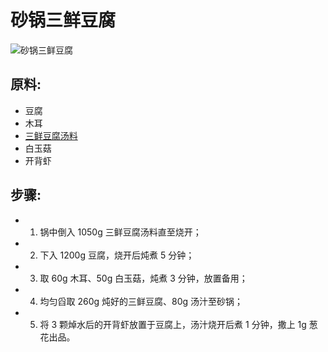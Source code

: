 # 砂锅三鲜豆腐

![砂锅三鲜豆腐](../images/砂锅三鲜豆腐.png)


## 原料:
- 豆腐
- 木耳
- [三鲜豆腐汤料](/配料/三鲜豆腐汤料.md)
- 白玉菇
- 开背虾

## 步骤:
- 1. 锅中倒入 1050g 三鲜豆腐汤料直至烧开；
- 2. 下入 1200g 豆腐，烧开后炖煮 5 分钟；
- 3. 取 60g 木耳、50g 白玉菇，炖煮 3 分钟，放置备用；
- 4. 均匀舀取 260g 炖好的三鲜豆腐、80g 汤汁至砂锅；
- 5. 将 3 颗焯水后的开背虾放置于豆腐上，汤汁烧开后煮 1 分钟，撒上 1g 葱花出品。

